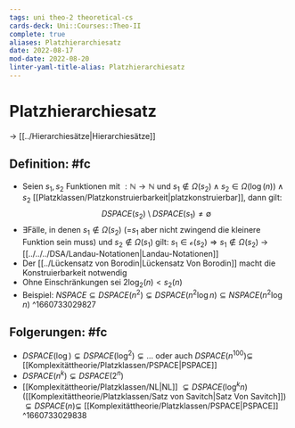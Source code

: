 ```yaml
---
tags: uni theo-2 theoretical-cs
cards-deck: Uni::Courses::Theo-II
complete: true
aliases: Platzhierarchiesatz
date: 2022-08-17
mod-date: 2022-08-20
linter-yaml-title-alias: Platzhierarchiesatz
---
```


# Platzhierarchiesatz
-> [[../Hierarchiesätze|Hierarchiesätze]]

## Definition: #fc
- Seien $s_1,s_2$ Funktionen mit $:\mathbb{N}\rightarrow\mathbb{N}$ und $s_1\notin\Omega(s_2)\wedge s_2\in\Omega(\log(n))\wedge s_2$ [[Platzklassen/Platzkonstruierbarkeit|platzkonstruierbar]], dann gilt:
$$DSPACE(s_2)\setminus DSPACE(s_1)\neq\emptyset$$
- $\exists$Fälle, in denen $s_1\notin\Omega(s_2)$ (=$s_1$ aber nicht zwingend die kleinere Funktion sein muss) und $s_2\notin\Omega(s_1)$ gilt: $s_1\in \mathcal{o}(s_2)\Rightarrow s_1\notin\Omega(s_2)$
	-> [[../../../DSA/Landau-Notationen|Landau-Notationen]]
- Der [[../Lückensatz von Borodin|Lückensatz Von Borodin]] macht die Konstruierbarkeit notwendig
- Ohne Einschränkungen sei $2\log_2(n)<s_2(n)$
- Beispiel: $NSPACE\subseteq DSPACE(n^2)\subsetneq DSPACE(n^2\log n)\subseteq NSPACE(n^2\log n)$
^1660733029827

## Folgerungen: #fc
- $DSPACE(\log)\subsetneq DSPACE(\log^2)\subsetneq\dots$ oder auch $DSPACE(n^{100})\subsetneq$ [[Komplexitättheorie/Platzklassen/PSPACE|PSPACE]]
- $DSPACE(n^k)\subsetneq DSPACE(2^n)$
- [[Komplexitättheorie/Platzklassen/NL|NL]] $\subsetneq DSPACE(\log^k n)$ ([[Komplexitättheorie/Platzklassen/Satz von Savitch|Satz Von Savitch]]) $\subsetneq DSPACE(n)\subsetneq$ [[Komplexitättheorie/Platzklassen/PSPACE|PSPACE]]
^1660733029838
